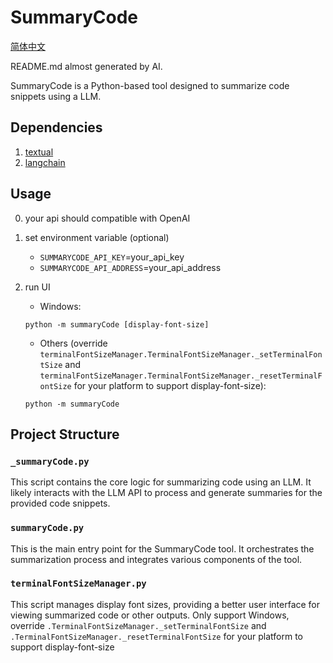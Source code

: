 # SummaryCode

[简体中文](README.zh.md)

README.md almost generated by AI.

SummaryCode is a Python-based tool designed to summarize code snippets using a LLM.

## Dependencies

1. [textual](https://textual.textualize.io/getting_started/)
2. [langchain](https://python.langchain.com/docs/how_to/installation/)

## Usage

0. your api should compatible with OpenAI

1. set environment variable (optional)
   - `SUMMARYCODE_API_KEY`=your_api_key
   - `SUMMARYCODE_API_ADDRESS`=your_api_address

3. run UI
   - Windows:

   ```shell
   python -m summaryCode [display-font-size]
   ```

   - Others (override `terminalFontSizeManager.TerminalFontSizeManager._setTerminalFontSize` and `terminalFontSizeManager.TerminalFontSizeManager._resetTerminalFontSize` for your platform to support display-font-size):

   ```shell
   python -m summaryCode
   ```

## Project Structure

### `_summaryCode.py`

This script contains the core logic for summarizing code using an LLM. It likely interacts with the LLM API to process and generate summaries for the provided code snippets.

### `summaryCode.py`

This is the main entry point for the SummaryCode tool. It orchestrates the summarization process and integrates various components of the tool.

### `terminalFontSizeManager.py`

This script manages display font sizes, providing a better user interface for viewing summarized code or other outputs.
Only support Windows, override `.TerminalFontSizeManager._setTerminalFontSize` and `.TerminalFontSizeManager._resetTerminalFontSize` for your platform to support display-font-size
